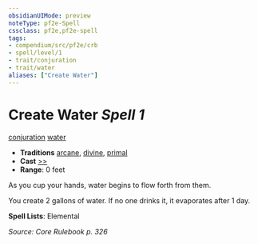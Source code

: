 ```yaml
---
obsidianUIMode: preview
noteType: pf2e-Spell
cssclass: pf2e,pf2e-spell
tags:
- compendium/src/pf2e/crb
- spell/level/1
- trait/conjuration
- trait/water
aliases: ["Create Water"]
---
```

# Create Water *Spell 1*   
[conjuration](rules/traits/conjuration.md "Conjuration School Trait")  [water](rules/traits/water.md "Water Energy & Element Trait")  

- **Traditions** [arcane](rules/traits/arcane.md "Arcane Tradition Trait"), [divine](rules/traits/divine.md "Divine Tradition Trait"), [primal](rules/traits/primal.md "Primal Tradition Trait")
- **Cast** [>>](rules/core-rulebook/chapter-9-playing-the-game.md#Actions "Two-Action") 
- **Range**: 0 feet

As you cup your hands, water begins to flow forth from them.

You create 2 gallons of water. If no one drinks it, it evaporates after 1 day.

**Spell Lists**: Elemental

*Source: Core Rulebook p. 326*